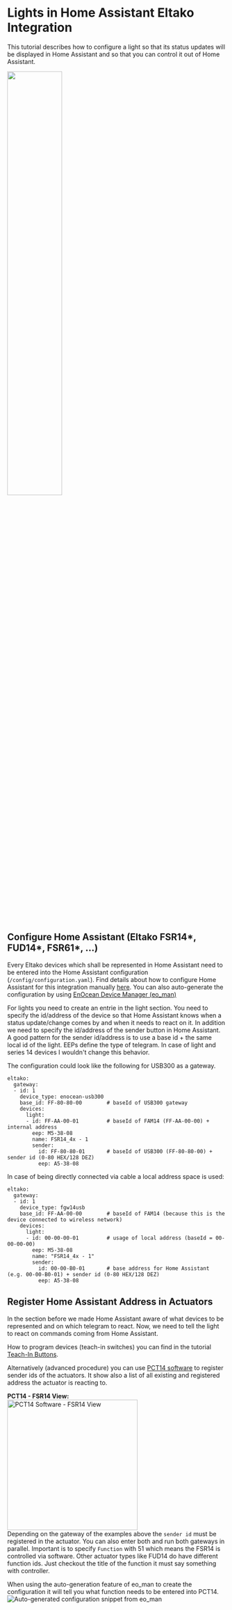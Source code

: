 # Lights in Home Assistant Eltako Integration

This tutorial describes how to configure a light so that its status updates will be displayed in Home Assistant and so that you can control it out of Home Assistant.

<img src="screenshot_HA_fud14.png" width="50%">

## Configure Home Assistant (Eltako FSR14*, FUD14*, FSR61*, ...)

Every Eltako devices which shall be represented in Home Assistant need to be entered into the Home Assistant configuration (`/config/configuration.yaml`). Find details about how to configure Home Assistant for this integration manually [here](../update_home_assistant_configuration.md). You can also auto-generate the configuration by using [EnOcean Device Manager (eo_man)](https://github.com/grimmpp/enocean-device-manager)

For lights you need to create an entrie in the light section. You need to specify the id/address of the device so that Home Assistant knows when a status update/change comes by and when it needs to react on it. In addition we need to specify the id/address of the sender button in Home Assistant. A good pattern for the sender id/address is to use a base id + the same local id of the light. EEPs define the type of telegram. In case of light and series 14 devices I wouldn't change this behavior.

The configuration could look like the following for USB300 as a gateway.
```
eltako:
  gateway:
  - id: 1
    device_type: enocean-usb300
    base_id: FF-80-80-00        # baseId of USB300 gateway
    devices:
      light:
      - id: FF-AA-00-01         # baseId of FAM14 (FF-AA-00-00) + internal address
        eep: M5-38-08
        name: FSR14_4x - 1
        sender:
          id: FF-80-80-01       # baseId of USB300 (FF-80-80-00) + sender id (0-80 HEX/128 DEZ)
          eep: A5-38-08
```

In case of being directly connected via cable a local address space is used:
```
eltako:
  gateway:
  - id: 1
    device_type: fgw14usb
    base_id: FF-AA-00-00        # baseId of FAM14 (because this is the device connected to wireless network)
    devices:
      light:
      - id: 00-00-00-01         # usage of local address (baseId = 00-00-00-00)
        eep: M5-38-08
        name: "FSR14_4x - 1"
        sender:
          id: 00-00-B0-01       # base address for Home Assistant (e.g. 00-00-B0-01) + sender id (0-80 HEX/128 DEZ)
          eep: A5-38-08
```


## Register Home Assistant Address in Actuators 

In the section before we made Home Assistant aware of what devices to be represented and on which telegram to react. Now, we need to tell the light to react on commands coming from Home Assistant. 

How to program devices (teach-in switches) you can find in the tutorial [Teach-In Buttons](../teach_in_buttons/readme.md).

Alternatively (advanced procedure) you can use [PCT14 software](https://www.eltako.com/en/software-pct14/) to register sender ids of the actuators. It show also a list of all existing and registered address the actuator is reacting to.

**PCT14 - FSR14 View:** <br />
<img src="./PCT14-Screenshot-FSR14.png" height=300 alt="PCT14 Software - FSR14 View"> <br />
Depending on the gateway of the examples above the `sender id` must be registered in the actuator. You can also enter both and run both gateways in parallel. Important is to specify `Function` with 51 which means the FSR14 is controlled via software. Other actuator types like FUD14 do have different function ids. Just checkout the title of the function it must say something with controller. 

When using the auto-generation feature of eo_man to create the configuration it will tell you what function needs to be entered into PCT14.
![Auto-generated configuration snippet from eo_man](./eo_amn-config-snippet-screenshot.png)